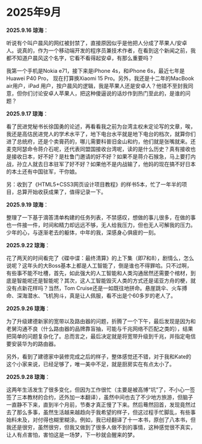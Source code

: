 # 2025年9月

**2025.9.16 琼海**：

听说有个叫户晨风的网红被封禁了，直接原因似乎是他把人分成了苹果人/安卓人。说真的，作为一个移动端开发的程序员兼技术作者，在看到这个新闻之前，我都不知道户晨风这个名字，它看不看得起安卓，有那么重要吗？

我第一个手机是Nokia e71，接下来是iPhone 4s，和iPhone 6s，最近七年是Huawei P40 Pro， 现在打算换Xiaomi 15 Pro。另外，我还是十二年的MacBook air用户，iPad 用户，按户晨风的逻辑，我是苹果人还是安卓人？他错不至封我同意，但你们讨论安卓人苹果人，把这种傻逼说的话炒作到热门至此的，是谁的问题？

**2025.9.17 琼海**：

看了民进党秘书长徐国勇的论述，再看看我之前为台湾主权未定论写的文章，唉，我还是高估民进党人的学术水平了，地下电台水平就是地下电台的档次，就算你们进了总统府，还是个卖膏药的，哪儿需要科普旧金山和约，他们就是张嘴就来。还麦克阿瑟命令蒋介石呢，还代表同盟国接收台湾呢，读的是什么历史？真有接收也是接收日本，好不好？是杜鲁门邀请的好不好？如果不是蒋介石猴急，马上要打内战，孙立人就去日本驻军了好不好？如果他不是内战输了，他妈的现在搞不好日本的本土还有中国驻军，干你娘。

另：收到了《HTML5+CSS3网页设计项目教程》的样书5本，忙了一年半的项目，总算开始收获成果了，值得记录一下。

**2025.9.19 琼海**：

整理了一下基于滴答清单构建的任务列表，不禁感叹，想做的事儿很多，在做的事也一件接一件，时间和精力却远远不够，无人给我压力，但也无人可解我的压力。少年的心，与逐渐老去的躯体，中年的我，深感身心俱疲的一刻。

**2025.9.22 琼海**：

花了两天的时间看完了《碟中谍：最终清算》的上下集（即7和8），剧情么，怎么说呢？这年头的大Boss基本上都是人工智能了，倒是谁也不得罪哈。只不过啊，有些事不能不吐槽，首先，如此强大的人工智能和人类沟通居然还需要个棺材，到底是智能呢还是智能呢？其次，这人工智能毁灭人类的方式还是诺亚方舟的梗，就没有点新花样吗？当然，Tom Cruise还是一如既往地拼命。悬崖跳伞、火车搏命、深海潜水、飞机狗斗，真是让人佩服，看不出是个60多岁的老人了。

**2025.9.26 琼海**：

为了升级建德新家的宽带以及路由器的问题，折腾了一个下午，最后发现是因为和老舅沟通不良（什么路由器的品牌靠盲抽，可能与千兆网络不匹配之类的），结果把简单的问题复杂化了。总而言之，最后决定就是将宽带升级到千兆，并指定电信要安装华为的路由器。

另外，看到了建德家中装修完成之后的样子，整体感觉还不错，对于我和Kate的这个小家来说，已经足够了，唯一美中不足，就是厨房实在有点太小了。

**2025.9.28 琼海**：

这两年生活发生了很多变化，但因为工作很忙（主要是被高博“坑”了，不小心一签签了三本教材的合约，还外加一本翻译），虽然中间也去了不少地方旅游，但脑子一直静不下来，直到半个月前，节奏才真正慢了下来。
​
然后​蓦然回首，发现竟然过去了那么多事，虽然生活越来越趋向于我希望的样子，但这过程手忙脚乱，有些事始料未及，对付得也糊里糊涂。例如，我已经翻译了十一本书，原创了八本书，但我还是很穷，虽然很穷，但我又做到了很多人做不到的事情，这种感觉很不真实，让人有点害怕，害怕这是一场梦，下一秒就会醒来的梦。
